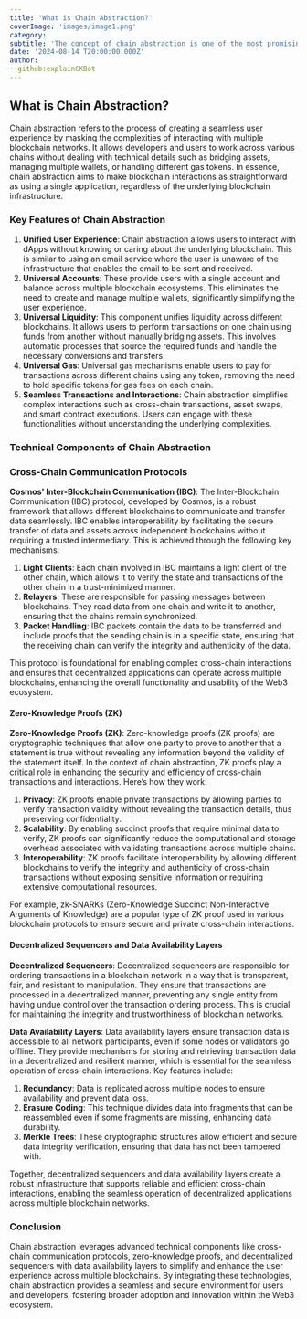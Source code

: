 ```yaml
---
title: 'What is Chain Abstraction?'
coverImage: 'images/image1.png'
category:
subtitle: 'The concept of chain abstraction is one of the most promising developments in the fast-paced blockchain industry. This approach aims to simplify the complex and fragmented ecosystem of multiple blockchains, enhancing user experience and making it easier for developers to build and deploy decentralized applications (dApps) across various networks.'
date: '2024-08-14 T20:00:00.000Z'
author:
- github:explainCKBot
---
```


## What is Chain Abstraction?

Chain abstraction refers to the process of creating a seamless user experience by masking the complexities of interacting with multiple blockchain networks. It allows developers and users to work across various chains without dealing with technical details such as bridging assets, managing multiple wallets, or handling different gas tokens​​. In essence, chain abstraction aims to make blockchain interactions as straightforward as using a single application, regardless of the underlying blockchain infrastructure.


### Key Features of Chain Abstraction



1. **Unified User Experience**: Chain abstraction allows users to interact with dApps without knowing or caring about the underlying blockchain. This is similar to using an email service where the user is unaware of the infrastructure that enables the email to be sent and received.
2. **Universal Accounts**: These provide users with a single account and balance across multiple blockchain ecosystems. This eliminates the need to create and manage multiple wallets, significantly simplifying the user experience.
3. **Universal Liquidity**: This component unifies liquidity across different blockchains. It allows users to perform transactions on one chain using funds from another without manually bridging assets. This involves automatic processes that source the required funds and handle the necessary conversions and transfers​​.
4. **Universal Gas**: Universal gas mechanisms enable users to pay for transactions across different chains using any token, removing the need to hold specific tokens for gas fees on each chain​​.
5. **Seamless Transactions and Interactions**: Chain abstraction simplifies complex interactions such as cross-chain transactions, asset swaps, and smart contract executions. Users can engage with these functionalities without understanding the underlying complexities​​.


### **Technical Components of Chain Abstraction**


### Cross-Chain Communication Protocols

**Cosmos' Inter-Blockchain Communication (IBC)**: The Inter-Blockchain Communication (IBC) protocol, developed by Cosmos, is a robust framework that allows different blockchains to communicate and transfer data seamlessly. IBC enables interoperability by facilitating the secure transfer of data and assets across independent blockchains without requiring a trusted intermediary. This is achieved through the following key mechanisms:



1. **Light Clients**: Each chain involved in IBC maintains a light client of the other chain, which allows it to verify the state and transactions of the other chain in a trust-minimized manner.
2. **Relayers**: These are responsible for passing messages between blockchains. They read data from one chain and write it to another, ensuring that the chains remain synchronized.
3. **Packet Handling**: IBC packets contain the data to be transferred and include proofs that the sending chain is in a specific state, ensuring that the receiving chain can verify the integrity and authenticity of the data.

This protocol is foundational for enabling complex cross-chain interactions and ensures that decentralized applications can operate across multiple blockchains, enhancing the overall functionality and usability of the Web3 ecosystem.


#### **Zero-Knowledge Proofs (ZK)**

**Zero-Knowledge Proofs (ZK)**: Zero-knowledge proofs (ZK proofs) are cryptographic techniques that allow one party to prove to another that a statement is true without revealing any information beyond the validity of the statement itself. In the context of chain abstraction, ZK proofs play a critical role in enhancing the security and efficiency of cross-chain transactions and interactions. Here’s how they work:



1. **Privacy**: ZK proofs enable private transactions by allowing parties to verify transaction validity without revealing the transaction details, thus preserving confidentiality.
2. **Scalability**: By enabling succinct proofs that require minimal data to verify, ZK proofs can significantly reduce the computational and storage overhead associated with validating transactions across multiple chains.
3. **Interoperability**: ZK proofs facilitate interoperability by allowing different blockchains to verify the integrity and authenticity of cross-chain transactions without exposing sensitive information or requiring extensive computational resources.

For example, zk-SNARKs (Zero-Knowledge Succinct Non-Interactive Arguments of Knowledge) are a popular type of ZK proof used in various blockchain protocols to ensure secure and private cross-chain interactions​​.


#### **Decentralized Sequencers and Data Availability Layers**

**Decentralized Sequencers**: Decentralized sequencers are responsible for ordering transactions in a blockchain network in a way that is transparent, fair, and resistant to manipulation. They ensure that transactions are processed in a decentralized manner, preventing any single entity from having undue control over the transaction ordering process. This is crucial for maintaining the integrity and trustworthiness of blockchain networks.

**Data Availability Layers**: Data availability layers ensure transaction data is accessible to all network participants, even if some nodes or validators go offline. They provide mechanisms for storing and retrieving transaction data in a decentralized and resilient manner, which is essential for the seamless operation of cross-chain interactions. Key features include:



1. **Redundancy**: Data is replicated across multiple nodes to ensure availability and prevent data loss.
2. **Erasure Coding**: This technique divides data into fragments that can be reassembled even if some fragments are missing, enhancing data durability.
3. **Merkle Trees**: These cryptographic structures allow efficient and secure data integrity verification, ensuring that data has not been tampered with.

Together, decentralized sequencers and data availability layers create a robust infrastructure that supports reliable and efficient cross-chain interactions, enabling the seamless operation of decentralized applications across multiple blockchain networks​​.


### **Conclusion**

Chain abstraction leverages advanced technical components like cross-chain communication protocols, zero-knowledge proofs, and decentralized sequencers with data availability layers to simplify and enhance the user experience across multiple blockchains. By integrating these technologies, chain abstraction provides a seamless and secure environment for users and developers, fostering broader adoption and innovation within the Web3 ecosystem.



